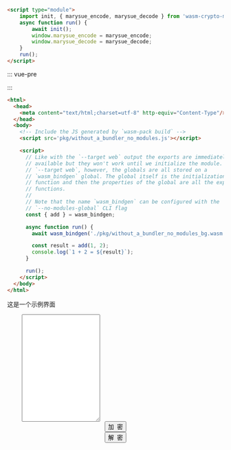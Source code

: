 ```html
<script type="module">
    import init, { marysue_encode, marysue_decode } from 'wasm-crypto-moe'
    async function run() {
        await init();
        window.marysue_encode = marysue_encode;
        window.marysue_decode = marysue_decode;
    }
    run();
</script>
```

::: vue-pre
<script type="module">
    import init, { marysue_encode, marysue_decode } from '/assets/js/wasm-crypto-moe'
    async function run() {
        await init("https://unpkg.com/wasm-crypto-moe/wasm_crypto_moe_bg.wasm");
        window.marysue_encode = marysue_encode;
        window.marysue_decode = marysue_decode;
    }
    run();
</script>
:::


```html
<html>
  <head>
    <meta content="text/html;charset=utf-8" http-equiv="Content-Type"/>
  </head>
  <body>
    <!-- Include the JS generated by `wasm-pack build` -->
    <script src='pkg/without_a_bundler_no_modules.js'></script>

    <script>
      // Like with the `--target web` output the exports are immediately
      // available but they won't work until we initialize the module. Unlike
      // `--target web`, however, the globals are all stored on a
      // `wasm_bindgen` global. The global itself is the initialization
      // function and then the properties of the global are all the exported
      // functions.
      //
      // Note that the name `wasm_bindgen` can be configured with the
      // `--no-modules-global` CLI flag
      const { add } = wasm_bindgen;

      async function run() {
        await wasm_bindgen('./pkg/without_a_bundler_no_modules_bg.wasm');

        const result = add(1, 2);
        console.log(`1 + 2 = ${result}`);
      }

      run();
    </script>
  </body>
</html>
```

这是一个示例界面


<div class="layui-row">
    <form class="layui-form" action="">
        <div class="layui-form-item layui-form-text">
            <pre style="margin-bottom:-20px;">
    <textarea placeholder="输入待编解码内容，支持中文" name="text" id="content" class="layui-textarea" style="height:250px;">
    </textarea>
    </pre>
        </div>
        <div class="layui-form-item" style="text-align:center;margin-bottom:-5px;">
            <div class="layui-inline">
                <div class="layui-input-block">
                    <button class="layui-btn" lay-submit="" id="aa_jiami">加&nbsp;&nbsp;密</button>
                </div>
            </div>
            <div class="layui-inline">
                <div class="layui-input-block">
                    <button class="layui-btn" lay-submit="" id="aa_jiemi">解&nbsp;&nbsp;密</button>
                </div>
            </div>
        </div>
    </form>
</div>
